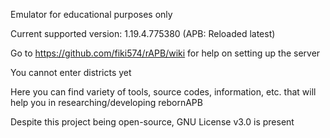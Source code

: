 Emulator for educational purposes only

Current supported version: 1.19.4.775380 (APB: Reloaded latest)

Go to https://github.com/fiki574/rAPB/wiki for help on setting up the server

You cannot enter districts yet

Here you can find variety of tools, source codes, information, etc. that will help you in researching/developing rebornAPB

Despite this project being open-source, GNU License v3.0 is present
